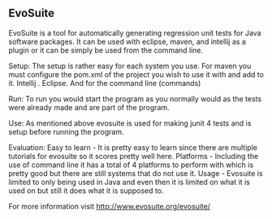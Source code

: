 ## EvoSuite

EvoSuite is a tool for automatically generating regression unit tests for Java software packages. It can be used with eclipse, maven, and intellij as a plugin or it can be simply be used from the command line.

Setup: The setup is rather easy for each system you use. For maven you must configure the pom.xml of the project you wish to use it with and add to it. Intellij . Eclipse. And for the command line (commands)

Run: To run you would start the program as you normally would as the tests were already made and are part of the program.

Use: As mentioned above evosuite is used for making junit 4 tests and is setup before running the program.

Evaluation: Easy to learn - It is pretty easy to learn since there are multiple tutorials for evosuite so it scores pretty well here.
            Platforms - Including the use of command line it has a total of 4 platforms to perform with which is pretty good but there                             are still systems that do not use it.
            Usage - Evosuite is limited to only being used in Java and even then it is limited on what it is used on but still it does what it is supposed to.

For more information visit http://www.evosuite.org/evosuite/
